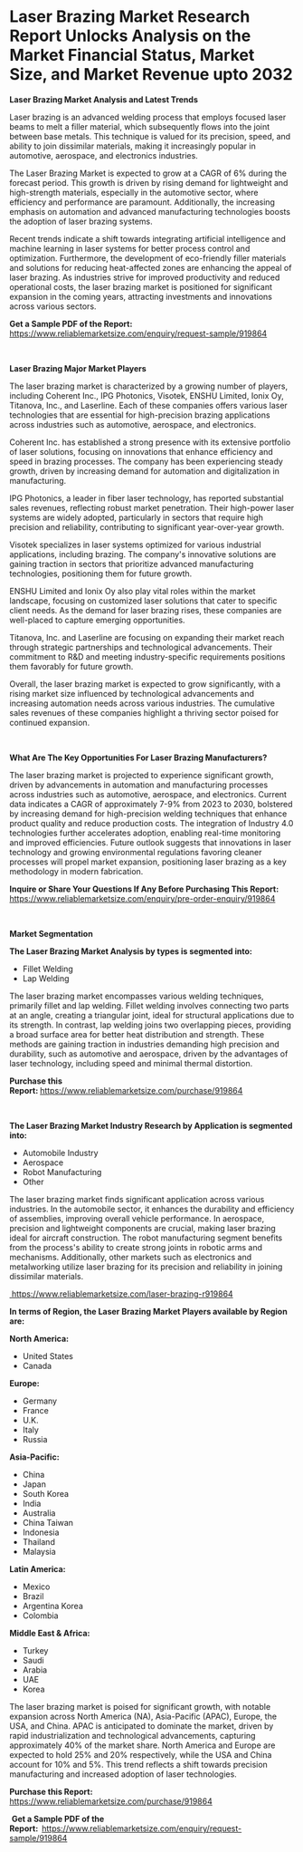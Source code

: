 <p><h1>Laser Brazing Market Research Report Unlocks Analysis on the Market Financial Status, Market Size, and Market Revenue upto 2032</h1></p><p><strong>Laser Brazing Market Analysis and Latest Trends</strong></p>
<p><p>Laser brazing is an advanced welding process that employs focused laser beams to melt a filler material, which subsequently flows into the joint between base metals. This technique is valued for its precision, speed, and ability to join dissimilar materials, making it increasingly popular in automotive, aerospace, and electronics industries. </p><p>The Laser Brazing Market is expected to grow at a CAGR of 6% during the forecast period. This growth is driven by rising demand for lightweight and high-strength materials, especially in the automotive sector, where efficiency and performance are paramount. Additionally, the increasing emphasis on automation and advanced manufacturing technologies boosts the adoption of laser brazing systems.</p><p>Recent trends indicate a shift towards integrating artificial intelligence and machine learning in laser systems for better process control and optimization. Furthermore, the development of eco-friendly filler materials and solutions for reducing heat-affected zones are enhancing the appeal of laser brazing. As industries strive for improved productivity and reduced operational costs, the laser brazing market is positioned for significant expansion in the coming years, attracting investments and innovations across various sectors.</p></p>
<p><strong>Get a Sample PDF of the Report:&nbsp;</strong> <a href="https://www.reliablemarketsize.com/enquiry/request-sample/919864?utm_campaign=1991&utm_medium=2&utm_source=Github&utm_content=ia&utm_term=17042025&utm_id=laser-brazing">https://www.reliablemarketsize.com/enquiry/request-sample/919864</a></p>
<p>&nbsp;</p>
<p><strong>Laser Brazing Major Market Players</strong></p>
<p><p>The laser brazing market is characterized by a growing number of players, including Coherent Inc., IPG Photonics, Visotek, ENSHU Limited, Ionix Oy, Titanova, Inc., and Laserline. Each of these companies offers various laser technologies that are essential for high-precision brazing applications across industries such as automotive, aerospace, and electronics.</p><p>Coherent Inc. has established a strong presence with its extensive portfolio of laser solutions, focusing on innovations that enhance efficiency and speed in brazing processes. The company has been experiencing steady growth, driven by increasing demand for automation and digitalization in manufacturing. </p><p>IPG Photonics, a leader in fiber laser technology, has reported substantial sales revenues, reflecting robust market penetration. Their high-power laser systems are widely adopted, particularly in sectors that require high precision and reliability, contributing to significant year-over-year growth.</p><p>Visotek specializes in laser systems optimized for various industrial applications, including brazing. The company's innovative solutions are gaining traction in sectors that prioritize advanced manufacturing technologies, positioning them for future growth. </p><p>ENSHU Limited and Ionix Oy also play vital roles within the market landscape, focusing on customized laser solutions that cater to specific client needs. As the demand for laser brazing rises, these companies are well-placed to capture emerging opportunities.</p><p>Titanova, Inc. and Laserline are focusing on expanding their market reach through strategic partnerships and technological advancements. Their commitment to R&D and meeting industry-specific requirements positions them favorably for future growth.</p><p>Overall, the laser brazing market is expected to grow significantly, with a rising market size influenced by technological advancements and increasing automation needs across various industries. The cumulative sales revenues of these companies highlight a thriving sector poised for continued expansion.</p></p>
<p>&nbsp;</p>
<p><strong>What Are The Key Opportunities For Laser Brazing Manufacturers?</strong></p>
<p><p>The laser brazing market is projected to experience significant growth, driven by advancements in automation and manufacturing processes across industries such as automotive, aerospace, and electronics. Current data indicates a CAGR of approximately 7-9% from 2023 to 2030, bolstered by increasing demand for high-precision welding techniques that enhance product quality and reduce production costs. The integration of Industry 4.0 technologies further accelerates adoption, enabling real-time monitoring and improved efficiencies. Future outlook suggests that innovations in laser technology and growing environmental regulations favoring cleaner processes will propel market expansion, positioning laser brazing as a key methodology in modern fabrication.</p></p>
<p><strong>Inquire or Share Your Questions If Any Before Purchasing This Report:</strong> <a href="https://www.reliablemarketsize.com/enquiry/pre-order-enquiry/919864?utm_campaign=1991&utm_medium=2&utm_source=Github&utm_content=ia&utm_term=17042025&utm_id=laser-brazing">https://www.reliablemarketsize.com/enquiry/pre-order-enquiry/919864</a></p>
<p>&nbsp;</p>
<p><strong>Market Segmentation</strong></p>
<p><strong>The Laser Brazing Market Analysis by types is segmented into:</strong></p>
<p><ul><li>Fillet Welding</li><li>Lap Welding</li></ul></p>
<p><p>The laser brazing market encompasses various welding techniques, primarily fillet and lap welding. Fillet welding involves connecting two parts at an angle, creating a triangular joint, ideal for structural applications due to its strength. In contrast, lap welding joins two overlapping pieces, providing a broad surface area for better heat distribution and strength. These methods are gaining traction in industries demanding high precision and durability, such as automotive and aerospace, driven by the advantages of laser technology, including speed and minimal thermal distortion.</p></p>
<p><strong>Purchase this Report:&nbsp;</strong><a href="https://www.reliablemarketsize.com/purchase/919864?utm_campaign=1991&utm_medium=2&utm_source=Github&utm_content=ia&utm_term=17042025&utm_id=laser-brazing">https://www.reliablemarketsize.com/purchase/919864</a></p>
<p>&nbsp;</p>
<p><strong>The Laser Brazing Market Industry Research by Application is segmented into:</strong></p>
<p><ul><li>Automobile Industry</li><li>Aerospace</li><li>Robot Manufacturing</li><li>Other</li></ul></p>
<p><p>The laser brazing market finds significant application across various industries. In the automobile sector, it enhances the durability and efficiency of assemblies, improving overall vehicle performance. In aerospace, precision and lightweight components are crucial, making laser brazing ideal for aircraft construction. The robot manufacturing segment benefits from the process's ability to create strong joints in robotic arms and mechanisms. Additionally, other markets such as electronics and metalworking utilize laser brazing for its precision and reliability in joining dissimilar materials.</p></p>
<p><a href="https://www.reliablemarketsize.com/laser-brazing-r919864?utm_campaign=1991&utm_medium=2&utm_source=Github&utm_content=ia&utm_term=17042025&utm_id=laser-brazing">&nbsp;https://www.reliablemarketsize.com/laser-brazing-r919864</a></p>
<p><strong>In terms of Region, the Laser Brazing Market Players available by Region are:</strong></p>
<p>
    <p> <strong> North America: </strong>
        <ul>
            <li>United States</li>
            <li>Canada</li>
        </ul>
        </p> 
    <p> <strong> Europe: </strong>
        <ul>
            <li>Germany</li>
            <li>France</li>
            <li>U.K.</li>
            <li>Italy</li>
            <li>Russia</li>
        </ul>
        </p> 
    <p> <strong> Asia-Pacific: </strong>
        <ul>
            <li>China</li>
            <li>Japan</li>
            <li>South Korea</li>
            <li>India</li>
            <li>Australia</li>
            <li>China Taiwan</li>
            <li>Indonesia</li>
            <li>Thailand</li>
            <li>Malaysia</li>
        </ul>
        </p> 
    <p> <strong> Latin America: </strong>
        <ul>
            <li>Mexico</li>
            <li>Brazil</li>
            <li>Argentina Korea</li>
            <li>Colombia</li>
        </ul>
        </p> 
    <p> <strong> Middle East & Africa: </strong>
        <ul>
            <li>Turkey</li>
            <li>Saudi</li>
            <li>Arabia</li>
            <li>UAE</li>
            <li>Korea</li>
        </ul>
    </p>
    </p>
<p><p>The laser brazing market is poised for significant growth, with notable expansion across North America (NA), Asia-Pacific (APAC), Europe, the USA, and China. APAC is anticipated to dominate the market, driven by rapid industrialization and technological advancements, capturing approximately 40% of the market share. North America and Europe are expected to hold 25% and 20% respectively, while the USA and China account for 10% and 5%. This trend reflects a shift towards precision manufacturing and increased adoption of laser technologies.</p></p>
<p><strong>Purchase this Report: </strong><a href="https://www.reliablemarketsize.com/purchase/919864?utm_campaign=1991&utm_medium=2&utm_source=Github&utm_content=ia&utm_term=17042025&utm_id=laser-brazing">https://www.reliablemarketsize.com/purchase/919864</a></p>
<p>&nbsp;<strong>Get a Sample PDF of the Report:&nbsp;&nbsp;</strong><a href="https://www.reliablemarketsize.com/enquiry/request-sample/919864?utm_campaign=1991&utm_medium=2&utm_source=Github&utm_content=ia&utm_term=17042025&utm_id=laser-brazing">https://www.reliablemarketsize.com/enquiry/request-sample/919864</a></p>
<p><strong></strong></p>
<p><p></p><p></p><p></p></p>